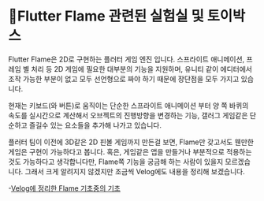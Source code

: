 # Flutter Flame 관련된 실험실 및 토이박스

Flutter Flame은 2D로 구현하는 플러터 게임 엔진 입니다.
스프라이트 애니메이션, 프레임 별 처리 등 2D 게임에 필요한 대부분의 기능을 지원하며, 
유니티 같이 에디터에서 조작 가능한 부분이 없고 모두 선언형으로 짜야 하기 때문에 장단점을 모두 가지고 있습니다.

현재는 키보드(와 버튼)로 움직이는 단순한 스프라이트 애니메이션 부터 양 쪽 바퀴의 속도를 실시간으로 계산해서 오브젝트의 진행방향을 변경하는 기능,
갤러그 게임같은 단순하고 즐길수 있는 요소들을 추가해 나가고 있습니다.

플러터 팀이 이전에 3D같은 2D 핀볼 게임까지 만든걸 보면, Flame만 갖고서도 웬만한 게임은 구현이 가능하다고 봅니다.
혹은, 게임같은 앱을 만들거나 부분적으로 적용하는 것도 가능하다고 생각합니다만, Flame쪽 기능을 궁금해 하는 사람이 있을지 모르겠습니다.
그래서 크게 알려지지 않겠지만 조금씩 Velog에도 내용을 정리해 보겠습니다.

-[Velog에 정리한 Flame 기초중의 기초](https://velog.io/@s_soo100/Flutter-Flame-%EC%97%94%EC%A7%84%EC%9C%BC%EB%A1%9C-%EA%B0%84%EB%8B%A8%ED%95%9C-%EA%B2%8C%EC%9E%84%EC%9D%84-%EB%A7%8C%EB%93%A4%EC%96%B4%EB%B3%B4%EC%9E%90)
